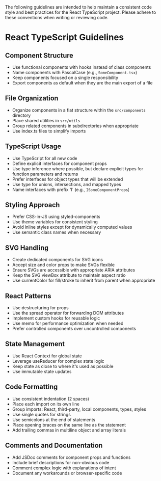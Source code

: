 The following guidelines are intended to help maintain a consistent code style and best practices for the React TypeScript project. Please adhere to these conventions when writing or reviewing code.

# React TypeScript Guidelines

## Component Structure
- Use functional components with hooks instead of class components
- Name components with PascalCase (e.g., `SomeComponent.tsx`)
- Keep components focused on a single responsibility
- Export components as default when they are the main export of a file

## File Organization
- Organize components in a flat structure within the `src/components` directory
- Place shared utilities in `src/utils`
- Group related components in subdirectories when appropriate
- Use index.ts files to simplify imports

## TypeScript Usage
- Use TypeScript for all new code
- Define explicit interfaces for component props
- Use type inference where possible, but declare explicit types for function parameters and returns
- Prefer interfaces for object types that will be extended
- Use type for unions, intersections, and mapped types
- Name interfaces with prefix 'I' (e.g., `ISomeComponentProps`)

## Styling Approach
- Prefer CSS-in-JS using styled-components
- Use theme variables for consistent styling
- Avoid inline styles except for dynamically computed values
- Use semantic class names when necessary

## SVG Handling
- Create dedicated components for SVG icons
- Accept size and color props to make SVGs flexible
- Ensure SVGs are accessible with appropriate ARIA attributes
- Keep the SVG viewBox attribute to maintain aspect ratio
- Use currentColor for fill/stroke to inherit from parent when appropriate

## React Patterns
- Use destructuring for props
- Use the spread operator for forwarding DOM attributes
- Implement custom hooks for reusable logic
- Use memo for performance optimization when needed
- Prefer controlled components over uncontrolled components

## State Management
- Use React Context for global state
- Leverage useReducer for complex state logic
- Keep state as close to where it's used as possible
- Use immutable state updates

## Code Formatting
- Use consistent indentation (2 spaces)
- Place each import on its own line
- Group imports: React, third-party, local components, types, styles
- Use single quotes for strings
- Use semicolons at the end of statements
- Place opening braces on the same line as the statement
- Add trailing commas in multiline object and array literals

## Comments and Documentation
- Add JSDoc comments for component props and functions
- Include brief descriptions for non-obvious code
- Comment complex logic with explanations of intent
- Document any workarounds or browser-specific code